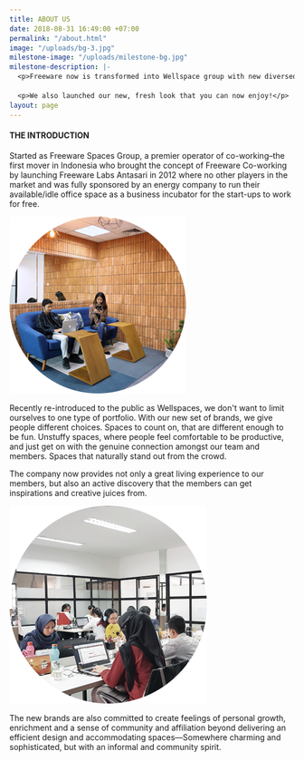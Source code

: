 ```yaml
---
title: ABOUT US
date: 2018-08-31 16:49:00 +07:00
permalink: "/about.html"
image: "/uploads/bg-3.jpg"
milestone-image: "/uploads/milestone-bg.jpg"
milestone-description: |-
  <p>Freeware now is transformed into Wellspace group with new diversed brand opening over 10 new locations in the pipeline by end of 2019.</p>

  <p>We also launched our new, fresh look that you can now enjoy!</p>
layout: page
---
```


<div class="row">
<div class="col-12 col-lg-8">
<div class="row">

<div class="col-8">
<h4>THE INTRODUCTION</h4>
<p>Started as Freeware Spaces Group, a premier operator of co-working–the first mover in Indonesia who brought the concept of Freeware Co-working by launching Freeware Labs Antasari in 2012 where no other players in the market and was fully sponsored by an energy company to run their available/idle office space as a business incubator for the start-ups to work for free.
</p>
</div>

<div class="col-4">
<img src="https://raw.githubusercontent.com/kemtol/wellspace/master/_uploads/Layer%2027.png" class="img-fluid" />
</div>

<div class="col-12">
<p>Recently re-introduced to the public as Wellspaces, we don't want to limit ourselves to one type of portfolio. With our new set of brands, we give people different choices. Spaces to count on, that are different enough to be fun. Unstuffy spaces, where people feel comfortable to be productive, and just get on with the genuine connection amongst our team and members. Spaces that naturally stand out from the crowd.</p>

<p>The company now provides not only a great living experience to our members, but also an active discovery that the members can get inspirations and creative juices from.</p>
</div>

<div class="col-4">
<img src="https://raw.githubusercontent.com/kemtol/wellspace/master/_uploads/Layer%2026.png" class="img-fluid" />
</div>

<div class="col-8">
<p>The new brands are also committed to create feelings of personal growth, enrichment and a sense of community and affiliation beyond delivering an efficient design and accommodating spaces—Somewhere charming and sophisticated, but with an informal and community spirit.</p>
</div>

</div>
</div>
</div>